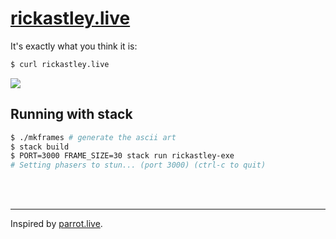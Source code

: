 # [rickastley.live](https://rickastley.live)

It's exactly what you think it is:

```bash
$ curl rickastley.live
```

<img src="https://user-images.githubusercontent.com/14297772/112697068-a241e280-8e65-11eb-93f5-e26c17e484ef.png">

## Running with stack

```bash
$ ./mkframes # generate the ascii art
$ stack build
$ PORT=3000 FRAME_SIZE=30 stack run rickastley-exe
# Setting phasers to stun... (port 3000) (ctrl-c to quit)
```
<br>
<br>
<hr>

Inspired by [parrot.live](https://github.com/hugomd/parrot.live).
